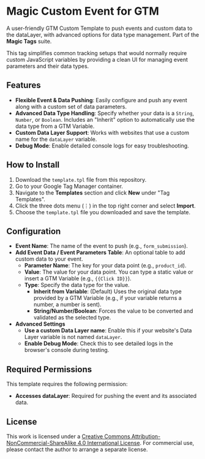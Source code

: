 # Magic Custom Event for GTM

A user-friendly GTM Custom Template to push events and custom data to the dataLayer, with advanced options for data type management. Part of the **Magic Tags** suite.

This tag simplifies common tracking setups that would normally require custom JavaScript variables by providing a clean UI for managing event parameters and their data types.

## Features

-   **Flexible Event & Data Pushing**: Easily configure and push any event along with a custom set of data parameters.
-   **Advanced Data Type Handling**: Specify whether your data is a `String`, `Number`, or `Boolean`. Includes an "Inherit" option to automatically use the data type from a GTM Variable.
-   **Custom Data Layer Support**: Works with websites that use a custom name for the `dataLayer` variable.
-   **Debug Mode**: Enable detailed console logs for easy troubleshooting.

## How to Install

1.  Download the `template.tpl` file from this repository.
2.  Go to your Google Tag Manager container.
3.  Navigate to the **Templates** section and click **New** under "Tag Templates".
4.  Click the three dots menu (⋮) in the top right corner and select **Import**.
5.  Choose the `template.tpl` file you downloaded and save the template.

## Configuration

-   **Event Name**: The name of the event to push (e.g., `form_submission`).
-   **Add Event Data / Event Parameters Table**: An optional table to add custom data to your event.
    -   **Parameter Name**: The key for your data point (e.g., `product_id`).
    -   **Value**: The value for your data point. You can type a static value or insert a GTM Variable (e.g., `{{Click ID}}`).
    -   **Type**: Specify the data type for the value.
        -   **Inherit from Variable**: (Default) Uses the original data type provided by a GTM Variable (e.g., if your variable returns a number, a number is sent).
        -   **String/Number/Boolean**: Forces the value to be converted and validated as the selected type.
-   **Advanced Settings**
    -   **Use a custom Data Layer name**: Enable this if your website's Data Layer variable is not named `dataLayer`.
    -   **Enable Debug Mode**: Check this to see detailed logs in the browser's console during testing.

## Required Permissions

This template requires the following permission:

-   **Accesses dataLayer**: Required for pushing the event and its associated data.

## License

This work is licensed under a [Creative Commons Attribution-NonCommercial-ShareAlike 4.0 International License](http://creativecommons.org/licenses/by-nc-sa/4.0/). For commercial use, please contact the author to arrange a separate license.
